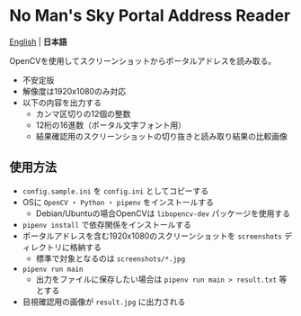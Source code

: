 # No Man's Sky Portal Address Reader

[English](README.md) | **日本語**

OpenCVを使用してスクリーンショットからポータルアドレスを読み取る。

- 不安定版
- 解像度は1920x1080のみ対応
- 以下の内容を出力する
    - カンマ区切りの12個の整数
    - 12桁の16進数（ポータル文字フォント用）
    - 結果確認用のスクリーンショットの切り抜きと読み取り結果の比較画像

## 使用方法

- `config.sample.ini` を `config.ini` としてコピーする
- OSに `OpenCV` ・ `Python` ・ `pipenv` をインストールする
    - Debian/Ubuntuの場合OpenCVは `libopencv-dev` パッケージを使用する
- `pipenv install` で依存関係をインストールする
- ポータルアドレスを含む1920x1080のスクリーンショットを `screenshots` ディレクトリに格納する
    - 標準で対象となるのは `screenshots/*.jpg`
- `pipenv run main`
    - 出力をファイルに保存したい場合は `pipenv run main > result.txt` 等とする
- 目視確認用の画像が `result.jpg` に出力される
